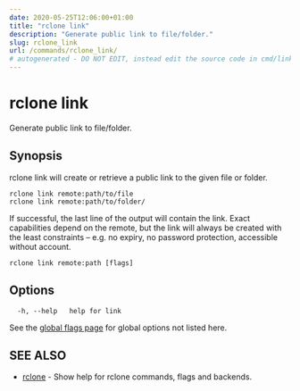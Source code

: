 ```yaml
---
date: 2020-05-25T12:06:00+01:00
title: "rclone link"
description: "Generate public link to file/folder."
slug: rclone_link
url: /commands/rclone_link/
# autogenerated - DO NOT EDIT, instead edit the source code in cmd/link/ and as part of making a release run "make commanddocs"
---
```

# rclone link

Generate public link to file/folder.

## Synopsis


rclone link will create or retrieve a public link to the given file or folder.

    rclone link remote:path/to/file
    rclone link remote:path/to/folder/

If successful, the last line of the output will contain the link. Exact
capabilities depend on the remote, but the link will always be created with
the least constraints – e.g. no expiry, no password protection, accessible
without account.


```
rclone link remote:path [flags]
```

## Options

```
  -h, --help   help for link
```

See the [global flags page](/flags/) for global options not listed here.

## SEE ALSO

* [rclone](/commands/rclone/)	 - Show help for rclone commands, flags and backends.

